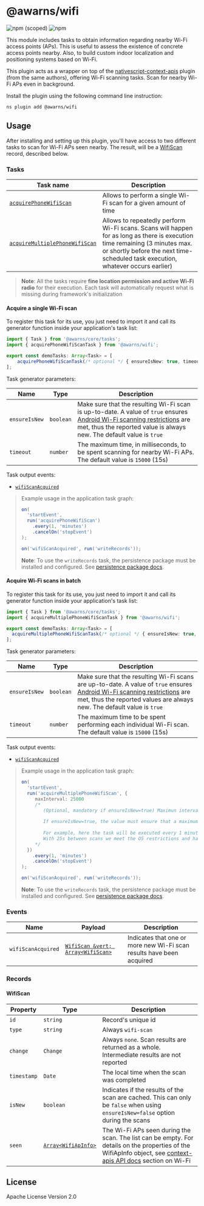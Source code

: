 # @awarns/wifi
![npm (scoped)](https://img.shields.io/npm/v/@awarns/wifi)
![npm](https://img.shields.io/npm/dm/@awarns/wifi)

This module includes tasks to obtain information regarding nearby Wi-Fi access points (APs). This is useful to assess the existence of concrete access points nearby. Also, to build custom indoor localization and positioning systems based on Wi-Fi.

This plugin acts as a wrapper on top of the [nativescript-context-apis](https://github.com/GeoTecINIT/nativescript-context-apis) plugin (from the same authors), offering Wi-Fi scanning tasks. Scan for nearby Wi-Fi APs even in background.

Install the plugin using the following command line instruction:

```bash
ns plugin add @awarns/wifi
```
## Usage

After installing and setting up this plugin, you'll have access to two different tasks to scan for Wi-Fi APs seen nearby. The result, will be a [WifiScan](#wifiscan) record, described below.

### Tasks

| Task name                                                       | Description                                                                                                                                                                                                     |
|-----------------------------------------------------------------|-----------------------------------------------------------------------------------------------------------------------------------------------------------------------------------------------------------------|
| [`acquirePhoneWifiScan`](#acquire-a-single-wi-fi-scan)          | Allows to perform a single Wi-Fi scan for a given amount of time                                                                                                                                                |
| [`acquireMultiplePhoneWifiScan`](#acquire-wi-fi-scans-in-batch) | Allows to repeatedly perform Wi-Fi scans. Scans will happen for as long as there is execution time remaining (3 minutes max. or shortly before the next time-scheduled task execution, whatever occurs earlier) |

> **Note**: All the tasks require **fine location permission and active Wi-Fi radio** for their execution. Each task will automatically request what is missing during framework's initialization

#### Acquire a single Wi-Fi scan

To register this task for its use, you just need to import it and call its generator function inside your application's task list:

```ts
import { Task } from '@awarns/core/tasks';
import { acquirePhoneWifiScanTask } from '@awarns/wifi';

export const demoTasks: Array<Task> = [
    acquirePhoneWifiScanTask(/* optional */ { ensureIsNew: true, timeout: 15000 }),
];
```
Task generator parameters:

| Name           | Type            | Description                                                                                                                                                                                                                                                                                |
|----------------|-----------------|--------------------------------------------------------------------------------------------------------------------------------------------------------------------------------------------------------------------------------------------------------------------------------------------|
| `ensureIsNew`  | `boolean`       | Make sure that the resulting Wi-Fi scan is up-to-date. A value of `true` ensures [Android Wi-Fi scanning restrictions](https://developer.android.com/guide/topics/connectivity/wifi-scan#wifi-scan-throttling) are met, thus the reported value is always new. The default value is `true` |
| `timeout`      | `number`        | The maximum time, in milliseconds, to be spent scanning for nearby Wi-Fi APs. The default value is `15000` (15s)                                                                                                                                                                           |

Task output events:

- [`wifiScanAcquired`](#events)

> Example usage in the application task graph:
> ```ts
> on(
>   'startEvent',
>   run('acquirePhoneWifiScan')
>     .every(1, 'minutes')
>     .cancelOn('stopEvent')
> );
> 
> on('wifiScanAcquired', run('writeRecords'));
>```
> **Note**: To use the `writeRecords` task, the persistence package must be installed and configured. See [persistence package docs](../persistence/README.md).

#### Acquire Wi-Fi scans in batch

To register this task for its use, you just need to import it and call its generator function inside your application's task list:

```ts
import { Task } from '@awarns/core/tasks';
import { acquireMultiplePhoneWifiScanTask } from '@awarns/wifi';

export const demoTasks: Array<Task> = [
  acquireMultiplePhoneWifiScanTask(/* optional */ { ensureIsNew: true, timeout: 15000 }),
];
```
Task generator parameters:

| Name          | Type      | Description                                                                                                                                                                                                                                                                                    |
|---------------|-----------|------------------------------------------------------------------------------------------------------------------------------------------------------------------------------------------------------------------------------------------------------------------------------------------------|
| `ensureIsNew` | `boolean` | Make sure that the resulting Wi-Fi scans are up-to-date. A value of `true` ensures [Android Wi-Fi scanning restrictions](https://developer.android.com/guide/topics/connectivity/wifi-scan#wifi-scan-throttling) are met, thus the reported values are always new. The default value is `true` |
| `timeout`     | `number`  | The maximum time to be spent performing each individual Wi-Fi scan. The default value is `15000` (15s)                                                                                                                                                                                         |

Task output events:

- [`wifiScanAcquired`](#events)

> Example usage in the application task graph:
> ```ts
> on(
>   'startEvent',
>   run('acquireMultiplePhoneWifiScan', { 
>      maxInterval: 25000 
>      /* 
>         (Optional, mandatory if ensureIsNew=true) Maximun interval between scans, unlimited by default. 
>         
>         If ensureIsNew=true, the value must ensure that a maximum of 2 scans are being collectd every minute. 
>         
>         For example, here the task will be executed every 1 minute, which means it will have ~55s to run. 
>         With 25s between scans we meet the OS restrictions and have enought time to collect 2 Wi-Fi fingerprints. 
>      */ 
>   })
>     .every(1, 'minutes')
>     .cancelOn('stopEvent')
> );
> 
> on('wifiScanAcquired', run('writeRecords'));
>```
> **Note**: To use the `writeRecords` task, the persistence package must be installed and configured. See [persistence package docs](../persistence/README.md).

### Events

| Name               | Payload                                        | Description                                                          |
|--------------------|------------------------------------------------|----------------------------------------------------------------------|
| `wifiScanAcquired` | [`WifiScan &vert; Array<WifiScan>`](#wifiscan) | Indicates that one or more new Wi-Fi scan results have been acquired |

### Records

#### WifiScan

| Property    | Type                                                                               | Description                                                                                                                                                                                                                  |
|-------------|------------------------------------------------------------------------------------|------------------------------------------------------------------------------------------------------------------------------------------------------------------------------------------------------------------------------|
| `id`        | `string`                                                                           | Record's unique id                                                                                                                                                                                                           |
| `type`      | `string`                                                                           | Always `wifi-scan`                                                                                                                                                                                                           |
| `change`    | `Change`                                                                           | Always `none`. Scan results are returned as a whole. Intermediate results are not reported                                                                                                                                   |
| `timestamp` | `Date`                                                                             | The local time when the scan was completed                                                                                                                                                                                   |
| `isNew`     | `boolean`                                                                          | Indicates if the results of the scan are cached. This can only be `false` when using `ensureIsNew=false` option during the scans                                                                                             |
| `seen`      | [`Array<WifiApInfo>`](https://github.com/GeoTecINIT/nativescript-context-apis#api) | The Wi-Fi APs seen during the scan. The list can be empty. For details on the properties of the WifiApInfo object, see [context-apis API docs](https://github.com/GeoTecINIT/nativescript-context-apis#api) section on Wi-Fi |


## License

Apache License Version 2.0
